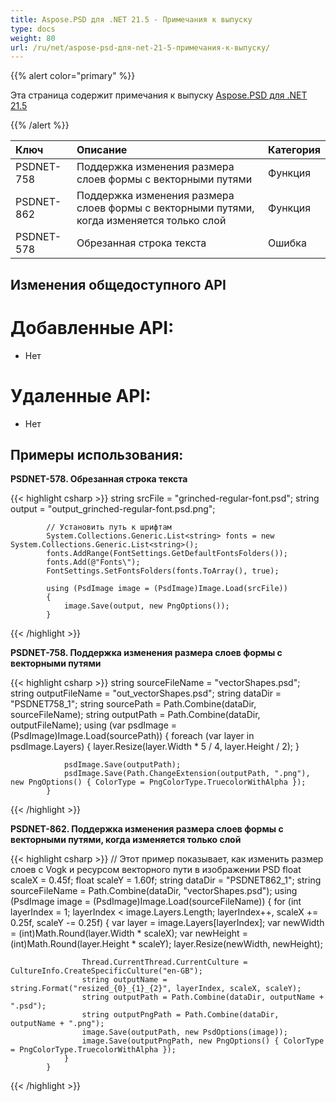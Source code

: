 ```yaml
---
title: Aspose.PSD для .NET 21.5 - Примечания к выпуску
type: docs
weight: 80
url: /ru/net/aspose-psd-для-net-21-5-примечания-к-выпуску/
---
```


{{% alert color="primary" %}} 

Эта страница содержит примечания к выпуску [Aspose.PSD для .NET 21.5](https://www.nuget.org/packages/Aspose.PSD/)

{{% /alert %}} 

|**Ключ**|**Описание**|**Категория**|
| :- | :- | :- |
|PSDNET-758|Поддержка изменения размера слоев формы с векторными путями|Функция|
|PSDNET-862|Поддержка изменения размера слоев формы с векторными путями, когда изменяется только слой|Функция|
|PSDNET-578|Обрезанная строка текста|Ошибка|

## **Изменения общедоступного API**
# **Добавленные API:**
- Нет

# **Удаленные API:**
- Нет

## **Примеры использования:**

**PSDNET-578. Обрезанная строка текста**

{{< highlight csharp >}}
            string srcFile = "grinched-regular-font.psd";
            string output = "output_grinched-regular-font.psd.png";

            // Установить путь к шрифтам
            System.Collections.Generic.List<string> fonts = new System.Collections.Generic.List<string>();
            fonts.AddRange(FontSettings.GetDefaultFontsFolders());
            fonts.Add(@"Fonts\");
            FontSettings.SetFontsFolders(fonts.ToArray(), true);

            using (PsdImage image = (PsdImage)Image.Load(srcFile))
            {
                image.Save(output, new PngOptions());
            }
{{< /highlight >}}

**PSDNET-758. Поддержка изменения размера слоев формы с векторными путями**

{{< highlight csharp >}}
            string sourceFileName = "vectorShapes.psd";
            string outputFileName = "out_vectorShapes.psd";
            string dataDir = "PSDNET758_1";
            string sourcePath = Path.Combine(dataDir, sourceFileName);
            string outputPath = Path.Combine(dataDir, outputFileName);
            using (var psdImage = (PsdImage)Image.Load(sourcePath))
            {
                foreach (var layer in psdImage.Layers)
                {
                    layer.Resize(layer.Width * 5 / 4, layer.Height / 2);
                }

                psdImage.Save(outputPath);
                psdImage.Save(Path.ChangeExtension(outputPath, ".png"), new PngOptions() { ColorType = PngColorType.TruecolorWithAlpha });
            }
{{< /highlight >}}

**PSDNET-862. Поддержка изменения размера слоев формы с векторными путями, когда изменяется только слой**

{{< highlight csharp >}}
            // Этот пример показывает, как изменить размер слоев с Vogk и ресурсом векторного пути в изображении PSD
            float scaleX = 0.45f;
            float scaleY = 1.60f;
            string dataDir = "PSDNET862_1";
            string sourceFileName = Path.Combine(dataDir, "vectorShapes.psd");
            using (PsdImage image = (PsdImage)Image.Load(sourceFileName))
            {
                for (int layerIndex = 1; layerIndex < image.Layers.Length; layerIndex++, scaleX += 0.25f, scaleY -= 0.25f)
                {
                    var layer = image.Layers[layerIndex];
                    var newWidth = (int)Math.Round(layer.Width * scaleX);
                    var newHeight = (int)Math.Round(layer.Height * scaleY);
                    layer.Resize(newWidth, newHeight);

                    Thread.CurrentThread.CurrentCulture = CultureInfo.CreateSpecificCulture("en-GB");
                    string outputName = string.Format("resized_{0}_{1}_{2}", layerIndex, scaleX, scaleY);
                    string outputPath = Path.Combine(dataDir, outputName + ".psd");
                    string outputPngPath = Path.Combine(dataDir, outputName + ".png");
                    image.Save(outputPath, new PsdOptions(image));
                    image.Save(outputPngPath, new PngOptions() { ColorType = PngColorType.TruecolorWithAlpha });
                }
            }
{{< /highlight >}}
